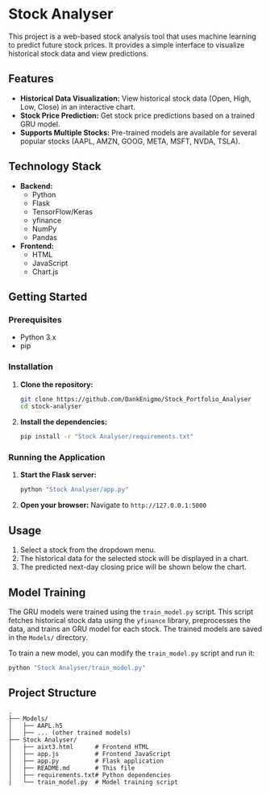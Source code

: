 # Stock Analyser

This project is a web-based stock analysis tool that uses machine learning to predict future stock prices. It provides a simple interface to visualize historical stock data and view predictions.

## Features

*   **Historical Data Visualization:** View historical stock data (Open, High, Low, Close) in an interactive chart.
*   **Stock Price Prediction:** Get stock price predictions based on a trained GRU model.
*   **Supports Multiple Stocks:** Pre-trained models are available for several popular stocks (AAPL, AMZN, GOOG, META, MSFT, NVDA, TSLA).

## Technology Stack

*   **Backend:**
    *   Python
    *   Flask
    *   TensorFlow/Keras
    *   yfinance
    *   NumPy
    *   Pandas
*   **Frontend:**
    *   HTML
    *   JavaScript
    *   Chart.js

## Getting Started

### Prerequisites

*   Python 3.x
*   pip

### Installation

1.  **Clone the repository:**
    ```bash
    git clone https://github.com/DankEnigmo/Stock_Portfolio_Analyser
    cd stock-analyser
    ```

2.  **Install the dependencies:**
    ```bash
    pip install -r "Stock Analyser/requirements.txt"
    ```

### Running the Application

1.  **Start the Flask server:**
    ```bash
    python "Stock Analyser/app.py"
    ```

2.  **Open your browser:**
    Navigate to `http://127.0.0.1:5000`

## Usage

1.  Select a stock from the dropdown menu.
2.  The historical data for the selected stock will be displayed in a chart.
3.  The predicted next-day closing price will be shown below the chart.

## Model Training

The GRU models were trained using the `train_model.py` script. This script fetches historical stock data using the `yfinance` library, preprocesses the data, and trains an GRU model for each stock. The trained models are saved in the `Models/` directory.

To train a new model, you can modify the `train_model.py` script and run it:

```bash
python "Stock Analyser/train_model.py"
```

## Project Structure

```
.
├── Models/
│   ├── AAPL.h5
│   ├── ... (other trained models)
├── Stock Analyser/
│   ├── aixt3.html      # Frontend HTML
│   ├── app.js          # Frontend JavaScript
│   ├── app.py          # Flask application
│   ├── README.md       # This file
│   ├── requirements.txt# Python dependencies
│   └── train_model.py  # Model training script
```